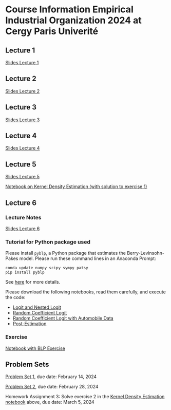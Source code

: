 # Course Information Empirical Industrial Organization 2024 at Cergy Paris Univerité

## Lecture 1

[Slides Lecture 1](EmpiricalIOChap12024trans.pdf)

## Lecture 2

[Slides Lecture 2](EmpiricalIOChap22024.pdf)

## Lecture 3

[Slides Lecture 3](EmpiricalIOChap32024trans.pdf)

## Lecture 4

[Slides Lecture 4](empiricalio_chap4.pdf)

## Lecture 5

[Slides Lecture 5](empiricalio_chap5.pdf)

[Notebook on Kernel Density Estimation (with solution to exercise 1)](kernel-density-example-exercise1.ipynb)

## Lecture 6

### Lecture Notes

[Slides Lecture 6](empiricalio_chap6.pdf)

### Tutorial for Python package used

Please install `pyblp`, a Python package that estimates the Berry-Levinsohn-Pakes model. Please run these command lines in an Anaconda Prompt:
```
conda update numpy scipy sympy patsy
pip install pyblp
```
See [here](https://pypi.org/project/pyblp/) for more details.

Please download the following notebooks, read them carefully, and execute the code:
- [Logit and Nested Logit](https://pyblp.readthedocs.io/en/stable/_notebooks/tutorial/logit_nested.html)
- [Random Coefficient Logit](https://pyblp.readthedocs.io/en/stable/_notebooks/tutorial/nevo.html)
- [Random Coefficient Logit with Automobile Data](https://pyblp.readthedocs.io/en/stable/_notebooks/tutorial/blp.html)
- [Post-Estimation](https://pyblp.readthedocs.io/en/stable/_notebooks/tutorial/post_estimation.html)

### Exercise

[Notebook with BLP Exercise](exercise_blp.ipynb)

## Problem Sets

[Problem Set 1](problem_set1.pdf), due date: February 14, 2024

[Problem Set 2](problem_set2.pdf), due date: February 28, 2024

Homework Assignment 3: Solve exercise 2 in the [Kernel Density Estimation notebook](kernel-density-example-exercise1.ipynb) above, due date: March 5, 2024
